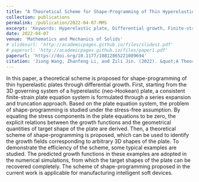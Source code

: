 ```yaml
---
title: "A Theoretical Scheme for Shape-Programming of Thin Hyperelastic Plates through Differential Growth"
collection: publications
permalink: /publication/2022-04-07-MMS
excerpt: 'Keywords: Hyperelastic plate, Differential growth, Finite-strain plate theory, Analytical results, Shape-programming.'
date: 2022-04-07
venue: 'Mathematics and Mechanics of Solids'
# slidesurl: 'http://academicpages.github.io/files/slides1.pdf'
# paperurl: 'http://academicpages.github.io/files/paper1.pdf'
paperurl: 'https://doi.org/10.1177/10812865221089694'
citation: 'Jiong Wang, Zhanfeng Li, and Zili Jin. (2022). &quot;A Theoretical Scheme for Shape-Programming of Thin Hyperelastic Plates through Differential Growth.&quot; <i>Mathematics and Mechanics of Solids</i>. 27(8) 1412–1428.'
---
```


In this paper, a theoretical scheme is proposed for shape-programming of thin hyperelastic plates through differential growth. First, starting from the 3D governing system of a hyperelastic (neo-Hookean) plate, a consistent finite-strain plate equation system is formulated through a series expansion and truncation approach. Based on the plate equation system, the problem of shape-programming is studied under the stress-free assumption. By equating the stress components in the plate equations to be zero, the explicit relations between the growth functions and the geometrical quantities of target shape of the plate are derived. Then, a theoretical scheme of shape-programming is proposed, which can be used to identify the growth fields corresponding to arbitrary 3D shapes of the plate. To demonstrate the efficiency of the scheme, some typical examples are studied. The predicted growth functions in these examples are adopted in the numerical simulations, from which the target shapes of the plate can be recovered completely. The scheme of shape-programming proposed in the current work is applicable for manufacturing intelligent soft devices.

<!-- The contents above will be part of a list of publications, if the user clicks the link for the publication than the contents of section will be rendered as a full page, allowing you to provide more information about the paper for the reader. When publications are displayed as a single page, the contents of the above "citation" field will automatically be included below this section in a smaller font. -->